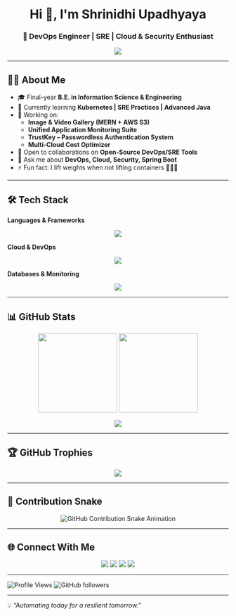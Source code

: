 <h1 align="center">Hi 👋, I'm Shrinidhi Upadhyaya</h1>
<h3 align="center">🚀 DevOps Engineer | SRE | Cloud & Security Enthusiast</h3>

<p align="center">
  <img src="https://readme-typing-svg.herokuapp.com?color=36BCF7&center=true&vCenter=true&lines=DevOps+%7C+SRE;Spring+Boot+Developer;Cloud-Native+Engineer;Always+Learning+%F0%9F%92%AA" />
</p>

---

## 🧑‍💻 About Me
- 🎓 Final-year **B.E. in Information Science & Engineering**  
- 🌱 Currently learning **Kubernetes | SRE Practices | Advanced Java**  
- 🔭 Working on:
  - **Image & Video Gallery (MERN + AWS S3)**  
  - **Unified Application Monitoring Suite**  
  - **TrustKey – Passwordless Authentication System**  
  - **Multi-Cloud Cost Optimizer**  
- 👯 Open to collaborations on **Open-Source DevOps/SRE Tools**  
- 💬 Ask me about **DevOps, Cloud, Security, Spring Boot**  
- ⚡ Fun fact: I lift weights when not lifting containers 🏋️‍♂️🐳  

---

## 🛠️ Tech Stack

**Languages & Frameworks**  
<p align="center">
<img src="https://skillicons.dev/icons?i=java,python" />
</p>

**Cloud & DevOps**  
<p align="center">
<img src="https://skillicons.dev/icons?i=aws,docker,kubernetes,jenkins,terraform,githubactions,linux" />
</p>

**Databases & Monitoring**  
<p align="center">
<img src="https://skillicons.dev/icons?i=postgres,mongodb,redis,grafana,prometheus" />
</p>

---

## 📊 GitHub Stats

<p align="center">
  <img src="https://github-readme-stats.vercel.app/api?username=Shrinidhi972004&show_icons=true&theme=radical" height="180"/>
  <img src="https://github-readme-stats.vercel.app/api/top-langs/?username=Shrinidhi972004&layout=compact&theme=radical" height="180"/>
</p>

<p align="center">
  <img src="https://github-readme-streak-stats.herokuapp.com?user=Shrinidhi972004&theme=radical" />
</p>

---

## 🏆 GitHub Trophies
<p align="center">
  <img src="https://github-profile-trophy.vercel.app/?username=Shrinidhi972004&theme=radical&margin-w=10&margin-h=10&no-bg=true&no-frame=true" />
</p>

---

## 🐍 Contribution Snake
<p align="center">
  <picture>
    <source media="(prefers-color-scheme: dark)" srcset="https://github.com/Shrinidhi972004/Shrinidhi972004/blob/output/github-contribution-grid-snake-dark.svg" />
    <source media="(prefers-color-scheme: light)" srcset="https://github.com/Shrinidhi972004/Shrinidhi972004/blob/output/github-contribution-grid-snake.svg" />
    <img alt="GitHub Contribution Snake Animation" src="https://github.com/Shrinidhi972004/Shrinidhi972004/blob/output/github-contribution-grid-snake.svg" />
  </picture>
</p>

---

## 🌐 Connect With Me
<p align="center">
  <a href="https://shrinidhi.space"><img src="https://img.shields.io/badge/Portfolio-000?style=for-the-badge&logo=vercel&logoColor=white"/></a>
  <a href="https://www.linkedin.com/in/shrinidhi-upadhyaya-82114a26a/"><img src="https://img.shields.io/badge/LinkedIn-0A66C2?style=for-the-badge&logo=linkedin&logoColor=white"/></a>
  <a href="mailto:shrinidhiupadhyaya00@gmail.com"><img src="https://img.shields.io/badge/Email-D14836?style=for-the-badge&logo=gmail&logoColor=white"/></a>
  <a href="https://github.com/Shrinidhi972004"><img src="https://img.shields.io/badge/GitHub-100000?style=for-the-badge&logo=github&logoColor=white"/></a>
</p>

---

![Profile Views](https://komarev.com/ghpvc/?username=Shrinidhi972004&color=blue) 
![GitHub followers](https://img.shields.io/github/followers/Shrinidhi972004?style=social)

---

💡 *“Automating today for a resilient tomorrow.”*
